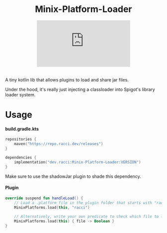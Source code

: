<div align="center" style="padding:5px">
  
# Minix-Platform-Loader

[![Maven](https://badgen.net/maven/v/metadata-url/repo.racci.dev/releases/dev/racci/Minix-Platform-Loader/maven-metadata.xml)](https://repo.racci.dev/#/releases/dev/racci/Minix-Platform-Loader)
</div>

A tiny kotlin lib that allows plugins to load and share jar files.

Under the hood, it's really just injecting a classloader into Spigot's library loader system.

# Usage

#### build.gradle.kts
```kotlin
repositories {
    maven("https://repo.racci.dev/releases")
}

dependencies {
    implementation("dev.racci:Minix-Platform-Loader:VERSION")
}
```
Make sure to use the shadowJar plugin to shade this dependency.

#### Plugin
```kotlin
override suspend fun handleLoad() {
    // Load a .platform file in the plugin folder that starts with "racci"
    MinixPlatforms.load(this, "racci")
    
    // Alternatively, write your own predicate to check which file to load (remember you can't use Kotlin stdlib until after this line)
    MinixPlatforms.load(this) { file -> Boolean }
}
```
